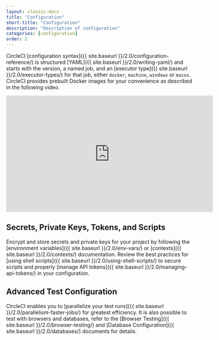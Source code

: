 ```yaml
---
layout: classic-docs
title: "Configuration"
short-title: "Configuration"
description: "Description of configuration"
categories: [configuration]
order: 2
---
```

CircleCI [configuration syntax]({{ site.baseurl }}/2.0/configuration-reference/) is structured [YAML]({{ site.baseurl }}/2.0/writing-yaml/) and starts with the version, a named job, and
an [executor type]({{ site.baseurl }}/2.0/executor-types/) for that job, either `docker`, `machine`, `windows` or `macos`. CircleCI provides prebuilt Docker images for your convenience as described in the following video.

<div class="video-wrapper">
<iframe width="560" height="315" src="https://www.youtube.com/embed/PgIwBzXBn7M" frameborder="0" allow="autoplay; encrypted-media" allowfullscreen></iframe>
</div>

## Secrets, Private Keys, Tokens, and Scripts

Encrypt and store secrets and private keys for your project by following the [environment variables]({{ site.baseurl }}/2.0/env-vars/) or [contexts]({{ site.baseurl }}/2.0/contexts/) documentation. Review the best practices for [using shell scripts]({{ site.baseurl }}/2.0/using-shell-scripts/) to secure scripts and properly [manage API tokens]({{ site.baseurl }}/2.0/managing-api-tokens/) in your configuration.  

## Advanced Test Configuration

CircleCI enables you to [parallelize your test runs]({{ site.baseurl }}/2.0/parallelism-faster-jobs/) for greatest efficiency. It is also possible to test with browsers and databases, refer to the [Browser Testing]({{ site.baseurl }}/2.0/browser-testing/) and [Database Configuration]({{ site.baseurl }}/2.0/databases/) documents for details.
